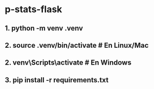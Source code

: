 # p-stats-flask

## 1. python -m venv .venv
## 2. source .venv/bin/activate  # En Linux/Mac
## 2. venv\Scripts\activate     # En Windows
## 3. pip install -r requirements.txt